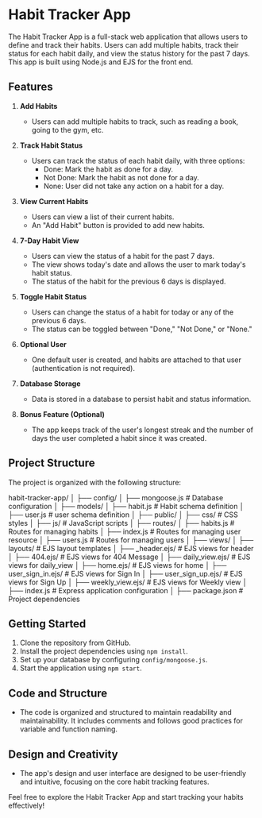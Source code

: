 # Habit Tracker App

The Habit Tracker App is a full-stack web application that allows users to define and track their habits. Users can add multiple habits, track their status for each habit daily, and view the status history for the past 7 days. This app is built using Node.js and EJS for the front end.

## Features

1. **Add Habits**

   - Users can add multiple habits to track, such as reading a book, going to the gym, etc.

2. **Track Habit Status**

   - Users can track the status of each habit daily, with three options:
     - Done: Mark the habit as done for a day.
     - Not Done: Mark the habit as not done for a day.
     - None: User did not take any action on a habit for a day.

3. **View Current Habits**

   - Users can view a list of their current habits.
   - An "Add Habit" button is provided to add new habits.

4. **7-Day Habit View**

   - Users can view the status of a habit for the past 7 days.
   - The view shows today's date and allows the user to mark today's habit status.
   - The status of the habit for the previous 6 days is displayed.

5. **Toggle Habit Status**

   - Users can change the status of a habit for today or any of the previous 6 days.
   - The status can be toggled between "Done," "Not Done," or "None."

6. **Optional User**

   - One default user is created, and habits are attached to that user (authentication is not required).

7. **Database Storage**

   - Data is stored in a database to persist habit and status information.

8. **Bonus Feature (Optional)**
   - The app keeps track of the user's longest streak and the number of days the user completed a habit since it was created.

## Project Structure

The project is organized with the following structure:

habit-tracker-app/
│
├── config/
│ ├── mongoose.js # Database configuration
│
├── models/
│ ├── habit.js # Habit schema definition
│ ├── user.js # user schema definition
│
├── public/
│ ├── css/ # CSS styles
│ ├── js/ # JavaScript scripts
│
├── routes/
│ ├── habits.js # Routes for managing habits
│ ├── index.js # Routes for managing user resource
│ ├── users.js # Routes for managing users
│
├── views/
│ ├── layouts/ # EJS layout templates
│ ├── \_header.ejs/ # EJS views for header
│ ├── 404.ejs/ # EJS views for 404 Message
│ ├── daily_view.ejs/ # EJS views for daily_view
│ ├── home.ejs/ # EJS views for home
│ ├── user_sign_in.ejs/ # EJS views for Sign In
│ ├── user_sign_up.ejs/ # EJS views for Sign Up
│ ├── weekly_view.ejs/ # EJS views for Weekly view
│
├── index.js # Express application configuration
│
├── package.json # Project dependencies

## Getting Started

1. Clone the repository from GitHub.
2. Install the project dependencies using `npm install`.
3. Set up your database by configuring `config/mongoose.js`.
4. Start the application using `npm start`.

## Code and Structure

- The code is organized and structured to maintain readability and maintainability. It includes comments and follows good practices for variable and function naming.

## Design and Creativity

- The app's design and user interface are designed to be user-friendly and intuitive, focusing on the core habit tracking features.

Feel free to explore the Habit Tracker App and start tracking your habits effectively!
